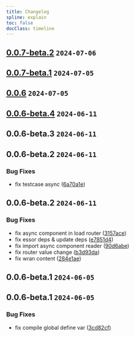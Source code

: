 ```yaml
---
title: Changelog
spline: explain
toc: false
docClass: timeline
---
```


## [0.0.7-beta.2](https://github.com/estjs/essor-router/compare/v0.0.7-beta.1...v0.0.7-beta.2) `2024-07-06`




## [0.0.7-beta.1](https://github.com/estjs/essor-router/compare/v0.0.6...v0.0.7-beta.1) `2024-07-05`




## [0.0.6](https://github.com/estjs/essor-router/compare/v0.0.6-beta.4...v0.0.6) `2024-07-05`




## [0.0.6-beta.4](https://github.com/estjs/essor-router/compare/v0.0.6-beta.3...v0.0.6-beta.4) `2024-06-11`




## 0.0.6-beta.3 `2024-06-11`




## 0.0.6-beta.2 `2024-06-11`


### Bug Fixes

* fix testcase async ([6a70a1e](https://github.com/estjs/essor-router/commit/6a70a1e9ad144d34b30566e9925548494f4efbe1))




## 0.0.6-beta.2 `2024-06-11`


### Bug Fixes

* fix async component in load router ([3157ace](https://github.com/estjs/essor-router/commit/3157ace4de25ac96d9710945a93a65ef9bb252ea))
* fix essor deps & update deps ([e7851d4](https://github.com/estjs/essor-router/commit/e7851d471693e973e46e66a969b6beb600cb6df7))
* fix import async component reader ([90d6abe](https://github.com/estjs/essor-router/commit/90d6abe69bff4261affaa4348f29d3789f74deb9))
* fix router value change ([b3d93da](https://github.com/estjs/essor-router/commit/b3d93da91162b3b590186767e11d1e2a41400713))
* fix wran content ([284e1ae](https://github.com/estjs/essor-router/commit/284e1ae2c1745618ed9520b493dc369dedd97bb2))




## 0.0.6-beta.1 `2024-06-05`




## 0.0.6-beta.1 `2024-06-05`


### Bug Fixes

* fix compile global define var ([3cd82cf](https://github.com/estjs/essor-router/commit/3cd82cfbc36e335be0b61ebac69d436c471406a9))



